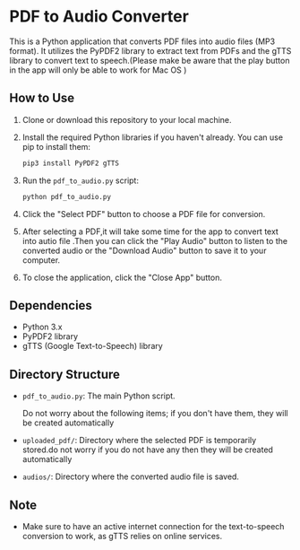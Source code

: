 
# PDF to Audio Converter

This is a Python application that converts PDF files into audio files (MP3 format). It utilizes the PyPDF2 library to extract text from PDFs and the gTTS library to convert text to speech.(Please make be aware that the play button in the app will only be able to work for Mac OS )

## How to Use

1. Clone or download this repository to your local machine.

2. Install the required Python libraries if you haven't already. You can use pip to install them:

   ```bash
   pip3 install PyPDF2 gTTS
   ```

3. Run the `pdf_to_audio.py` script:

   ```bash
   python pdf_to_audio.py
   ```

4. Click the "Select PDF" button to choose a PDF file for conversion.

5. After selecting a PDF,it will take some time for the app to convert text into autio file .Then  you can click the "Play Audio" button to listen to the converted audio or the "Download Audio" button to save it to your computer.

6. To close the application, click the "Close App" button.

## Dependencies

- Python 3.x
- PyPDF2 library
- gTTS (Google Text-to-Speech) library

## Directory Structure

- `pdf_to_audio.py`: The main Python script.
  
  Do not worry about the following items; if you don't have them, they will be created automatically
- `uploaded_pdf/`: Directory where the selected PDF is temporarily stored.do not worry if you do not have any then they will be created automatically
- `audios/`: Directory where the converted audio file is saved.

## Note

- Make sure to have an active internet connection for the text-to-speech conversion to work, as gTTS relies on online services.

